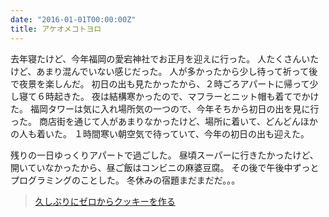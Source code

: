 ```yaml
---
date: "2016-01-01T00:00:00Z"
title: アケオメコトヨロ
---
```


去年寝たけど、今年福岡の愛宕神社でお正月を迎えに行った。
人たくさんいたけど、あまり混んでいない感じだった。
人が多かったから少し待って祈って後で夜景を楽しんだ。
初日の出も見たかったから、２時ごろアパートに帰って少し寝て６時起きた。
夜は結構寒かったので、マフラーとニット帽も着てでかけた。
福岡タワーは気に入れ場所気の一つので、今年そちから初日の出を見に行った。
商店街を通じて人があまりなかったけど、場所に着いて、どんどんほかの人も着いた。
１時間寒い朝空気で待っていて、今年の初日の出も迎えた。

残りの一日ゆっくりアパートで過ごした。
昼頃スーパーに行きたかったけど、開いていなかったから、昼ご飯はコンビニの麻婆豆腐。
その後で午後中ずっとプログラミングのことした。
冬休みの宿題まだまだだ。。。

<blockquote class="instagram-media" data-instgrm-captioned data-instgrm-version="6">
    <a href="https://www.instagram.com/p/_-TE5YGclc/"  target="_blank">久しぶりにゼロからクッキーを作る</a>
</blockquote>
<script async defer src="//platform.instagram.com/en_US/embeds.js"></script>
